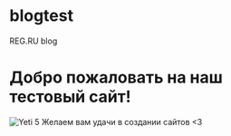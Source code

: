 # blogtest
REG.RU blog
# Добро пожаловать на наш тестовый сайт!
![Yeti 5](https://user-images.githubusercontent.com/101564992/158374330-f3c77512-a1c8-4517-8c02-93e5c6c24d35.png)
Желаем вам удачи в создании сайтов <3
